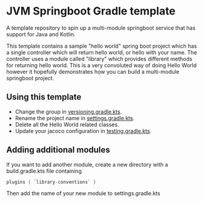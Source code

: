 # JVM Springboot Gradle template

A template repository to spin up a multi-module springboot service that has support for Java and Kotlin.

This template contains a sample "hello world" spring boot project which has a single controller which will return
hello world, or hello with your name. The controller uses a module called "library" which provides different methods
for returning hello world. This is a very convoluted way of doing Hello World however it hopefully demonstrates how
you can build a multi-module springboot project.

## Using this template
- Change the group in [versioning.gradle.kts](buildSrc/src/main/kotlin/versioning.gradle.kts).
- Rename the project name in [settings.gradle.kts](settings.gradle.kts).
- Delete all the Hello World related classes.
- Update your jacoco configuration in [testing.gradle.kts](buildSrc/src/main/kotlin/testing.gradle.kts).

## Adding additional modules
If you want to add another module, create a new directory with a build.gradle.kts file containing
```gradle
plugins { `library-conventions` }
```
Then add the name of your new module to settings.gradle.kts